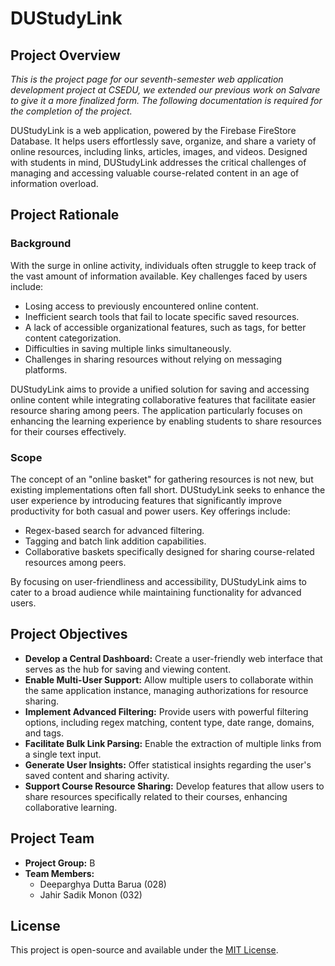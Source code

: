 # DUStudyLink

## Project Overview
*This is the project page for our seventh-semester web application development project at CSEDU, we extended our previous work on Salvare to give it a more finalized form. The following documentation is required for the completion of the project.*

DUStudyLink is a web application, powered by the Firebase FireStore Database. It helps users effortlessly save, organize, and share a variety of online resources, including links, articles, images, and videos. Designed with students in mind, DUStudyLink addresses the critical challenges of managing and accessing valuable course-related content in an age of information overload.

## Project Rationale

### Background
With the surge in online activity, individuals often struggle to keep track of the vast amount of information available. Key challenges faced by users include:
- Losing access to previously encountered online content.
- Inefficient search tools that fail to locate specific saved resources.
- A lack of accessible organizational features, such as tags, for better content categorization.
- Difficulties in saving multiple links simultaneously.
- Challenges in sharing resources without relying on messaging platforms.

DUStudyLink aims to provide a unified solution for saving and accessing online content while integrating collaborative features that facilitate easier resource sharing among peers. The application particularly focuses on enhancing the learning experience by enabling students to share resources for their courses effectively.

### Scope
The concept of an "online basket" for gathering resources is not new, but existing implementations often fall short. DUStudyLink seeks to enhance the user experience by introducing features that significantly improve productivity for both casual and power users. Key offerings include:
- Regex-based search for advanced filtering.
- Tagging and batch link addition capabilities.
- Collaborative baskets specifically designed for sharing course-related resources among peers.

By focusing on user-friendliness and accessibility, DUStudyLink aims to cater to a broad audience while maintaining functionality for advanced users.

## Project Objectives
- **Develop a Central Dashboard:** Create a user-friendly web interface that serves as the hub for saving and viewing content.
- **Enable Multi-User Support:** Allow multiple users to collaborate within the same application instance, managing authorizations for resource sharing.
- **Implement Advanced Filtering:** Provide users with powerful filtering options, including regex matching, content type, date range, domains, and tags.
- **Facilitate Bulk Link Parsing:** Enable the extraction of multiple links from a single text input.
- **Generate User Insights:** Offer statistical insights regarding the user's saved content and sharing activity.
- **Support Course Resource Sharing:** Develop features that allow users to share resources specifically related to their courses, enhancing collaborative learning.

## Project Team
- **Project Group:** B
- **Team Members:**
  - Deeparghya Dutta Barua (028)
  - Jahir Sadik Monon (032)

## License
This project is open-source and available under the [MIT License](LICENSE).
